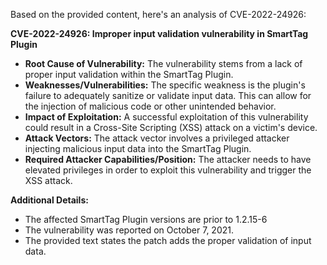 Based on the provided content, here's an analysis of CVE-2022-24926:

**CVE-2022-24926: Improper input validation vulnerability in SmartTag Plugin**

*   **Root Cause of Vulnerability:** The vulnerability stems from a lack of proper input validation within the SmartTag Plugin.
*   **Weaknesses/Vulnerabilities:** The specific weakness is the plugin's failure to adequately sanitize or validate input data. This can allow for the injection of malicious code or other unintended behavior.
*   **Impact of Exploitation:** A successful exploitation of this vulnerability could result in a Cross-Site Scripting (XSS) attack on a victim's device.
*   **Attack Vectors:** The attack vector involves a privileged attacker injecting malicious input data into the SmartTag Plugin.
*   **Required Attacker Capabilities/Position:** The attacker needs to have elevated privileges in order to exploit this vulnerability and trigger the XSS attack.

**Additional Details:**

*   The affected SmartTag Plugin versions are prior to 1.2.15-6
*   The vulnerability was reported on October 7, 2021.
*   The provided text states the patch adds the proper validation of input data.